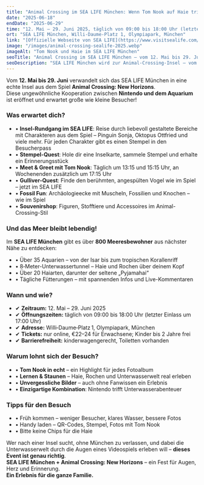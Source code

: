 ```yaml
---
title: "Animal Crossing im SEA LIFE München: Wenn Tom Nook auf Haie trifft"
date: "2025-06-18"
endDate: "2025-06-29"
time: "12. Mai – 29. Juni 2025, täglich von 09:00 bis 18:00 Uhr (letzter Einlass um 17:00 Uhr)"
ort: "SEA LIFE München, Willi‑Daume‑Platz 1, Olympiapark, München"
link: "[Offizielle Webseite von SEA LIFE](https://www.visitsealife.com/muenchen/das-erwartet-euch/termine-und-veranstaltungen/animal-crossing-new-horizons/)"
image: "/images/animal-crossing-sealife-2025.webp"
imageAlt: "Tom Nook und Haie im SEA LIFE München"
seoTitle: "Animal Crossing im SEA LIFE München – vom 12. Mai bis 29. Juni 2025"
seoDescription: "SEA LIFE München wird zur Animal-Crossing-Insel – vom 12. Mai bis 29. Juni 2025: Stempel, Quests, Tom Nook, Unterwassertunnel und über 20 Haiarten."
---
```


Vom **12. Mai bis 29. Juni** verwandelt sich das SEA LIFE München in eine echte Insel aus dem Spiel **Animal Crossing: New Horizons**.  
Diese ungewöhnliche Kooperation zwischen **Nintendo und dem Aquarium** ist eröffnet und erwartet große wie kleine Besucher!

### Was erwartet dich?

- • **Insel-Rundgang im SEA LIFE**: Reise durch liebevoll gestaltete Bereiche mit Charakteren aus dem Spiel – Pinguin Sonja, Oktopus Ottfried und viele mehr. Für jeden Charakter gibt es einen Stempel in den Besucherpass  
- • **Stempel-Quest**: Hole dir eine Inselkarte, sammele Stempel und erhalte ein Erinnerungsstück  
- • **Meet & Greet mit Tom Nook**: Täglich um 13:15 und 15:15 Uhr, an Wochenenden zusätzlich um 17:15 Uhr  
- • **Gulliver-Quest**: Finde den berühmten, angespülten Vogel wie im Spiel – jetzt im SEA LIFE  
- • **Fossil Fun**: Archäologieecke mit Muscheln, Fossilien und Knochen – wie im Spiel  
- • **Souvenirshop**: Figuren, Stofftiere und Accessoires im Animal-Crossing-Stil  

### Und das Meer bleibt lebendig!

Im **SEA LIFE München** gibt es über **800 Meeresbewohner** aus nächster Nähe zu entdecken:

- • Über 35 Aquarien – von der Isar bis zum tropischen Korallenriff  
- • 8‑Meter-Unterwassertunnel – Haie und Rochen über deinem Kopf  
- • Über 20 Haiarten, darunter der seltene „Pyjamahai“  
- • Tägliche Fütterungen – mit spannenden Infos und Live-Kommentaren  

### Wann und wie?

- ✔ **Zeitraum:** 12. Mai – 29. Juni 2025  
- ✔ **Öffnungszeiten:** täglich von 09:00 bis 18:00 Uhr (letzter Einlass um 17:00 Uhr)  
- ✔ **Adresse:** Willi‑Daume‑Platz 1, Olympiapark, München  
- ✔ **Tickets:** nur online, €22–24 für Erwachsene; Kinder bis 2 Jahre frei  
- ✔ **Barrierefreiheit:** kinderwagengerecht, Toiletten vorhanden  

### Warum lohnt sich der Besuch?

- • **Tom Nook in echt** – ein Highlight für jedes Fotoalbum  
- • **Lernen & Staunen** – Haie, Rochen und Unterwasserwelt real erleben  
- • **Unvergessliche Bilder** – auch ohne Fanwissen ein Erlebnis  
- • **Einzigartige Kombination**: Nintendo trifft Unterwasserabenteuer  

### Tipps für den Besuch

- • Früh kommen – weniger Besucher, klares Wasser, bessere Fotos  
- • Handy laden – QR-Codes, Stempel, Fotos mit Tom Nook  
- • Bitte keine Chips für die Haie  

Wer nach einer Insel sucht, ohne München zu verlassen, und dabei die Unterwasserwelt durch die Augen eines Videospiels erleben will – **dieses Event ist genau richtig**.  
**SEA LIFE München + Animal Crossing: New Horizons** – ein Fest für Augen, Herz und Erinnerung.  
**Ein Erlebnis für die ganze Familie.**

